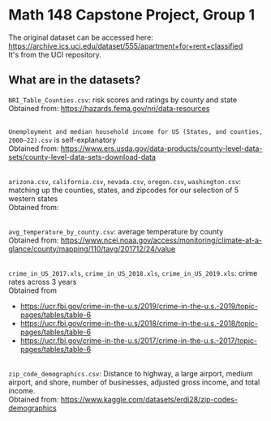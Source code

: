 # Math 148 Capstone Project, Group 1

The original dataset can be accessed here: https://archive.ics.uci.edu/dataset/555/apartment+for+rent+classified  <br />
It's from the UCI repository.

## What are in the datasets?
`NRI_Table_Counties.csv`: risk scores and ratings by county and state<br />
Obtained from: https://hazards.fema.gov/nri/data-resources  <br /><br />

`Unemployment and median household income for US (States, and counties, 2000–22).csv` is self-explanatory<br />
Obtained from: https://www.ers.usda.gov/data-products/county-level-data-sets/county-level-data-sets-download-data  <br /><br />

`arizona.csv`, `california.csv`, `nevada.csv`, `oregon.csv`, `washington.csv`: matching up the counties, states, and zipcodes for our selection of 5 western states<br />
Obtained from: <br /><br />

`avg_temperature_by_county.csv`: average temperature by county<br />
Obtained from: https://www.ncei.noaa.gov/access/monitoring/climate-at-a-glance/county/mapping/110/tavg/201712/24/value  <br /><br />

`crime_in_US_2017.xls`, `crime_in_US_2018.xls`, `crime_in_US_2019.xls`: crime rates across 3 years<br />
Obtained from
- https://ucr.fbi.gov/crime-in-the-u.s/2019/crime-in-the-u.s.-2019/topic-pages/tables/table-6
- https://ucr.fbi.gov/crime-in-the-u.s/2018/crime-in-the-u.s.-2018/topic-pages/tables/table-6
- https://ucr.fbi.gov/crime-in-the-u.s/2017/crime-in-the-u.s.-2017/topic-pages/tables/table-6
<br /><br />

`zip_code_demographics.csv`: Distance to highway, a large airport, medium airport,	and shore,	number of businesses, adjusted gross income,	and total income.<br />
Obtained from: https://www.kaggle.com/datasets/erdi28/zip-codes-demographics
